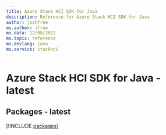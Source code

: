 ```yaml
---
title: Azure Stack HCI SDK for Java
description: Reference for Azure Stack HCI SDK for Java
author: joshfree
ms.author: jfree
ms.data: 12/08/2022
ms.topic: reference
ms.devlang: java
ms.service: stackhci
---
```

# Azure Stack HCI SDK for Java - latest
## Packages - latest
[!INCLUDE [packages](stack-hci-index.md)]
